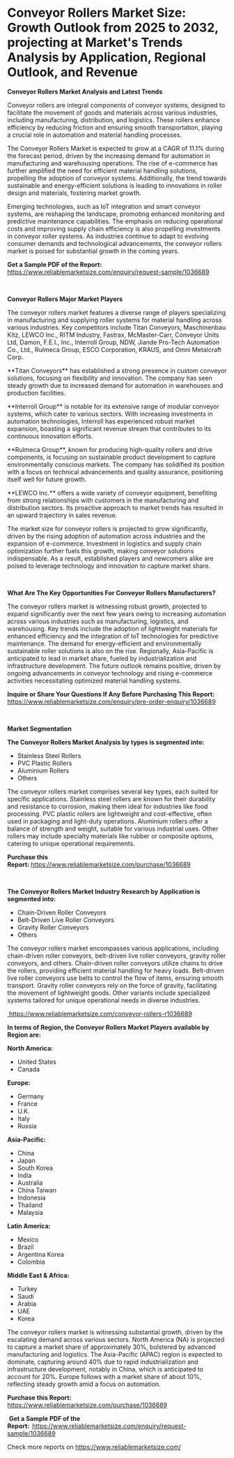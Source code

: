 <p><h1>Conveyor Rollers Market Size: Growth Outlook from 2025 to 2032, projecting at Market's Trends Analysis by Application, Regional Outlook, and Revenue</h1></p><p><strong>Conveyor Rollers Market Analysis and Latest Trends</strong></p>
<p><p>Conveyor rollers are integral components of conveyor systems, designed to facilitate the movement of goods and materials across various industries, including manufacturing, distribution, and logistics. These rollers enhance efficiency by reducing friction and ensuring smooth transportation, playing a crucial role in automation and material handling processes.</p><p>The Conveyor Rollers Market is expected to grow at a CAGR of 11.1% during the forecast period, driven by the increasing demand for automation in manufacturing and warehousing operations. The rise of e-commerce has further amplified the need for efficient material handling solutions, propelling the adoption of conveyor systems. Additionally, the trend towards sustainable and energy-efficient solutions is leading to innovations in roller design and materials, fostering market growth.</p><p>Emerging technologies, such as IoT integration and smart conveyor systems, are reshaping the landscape, promoting enhanced monitoring and predictive maintenance capabilities. The emphasis on reducing operational costs and improving supply chain efficiency is also propelling investments in conveyor roller systems. As industries continue to adapt to evolving consumer demands and technological advancements, the conveyor rollers market is poised for substantial growth in the coming years.</p></p>
<p><strong>Get a Sample PDF of the Report:&nbsp;</strong> <a href="https://www.reliablemarketsize.com/enquiry/request-sample/1036689?utm_campaign=2747&utm_medium=2&utm_source=Github&utm_content=ia&utm_term=09042025&utm_id=conveyor-rollers">https://www.reliablemarketsize.com/enquiry/request-sample/1036689</a></p>
<p>&nbsp;</p>
<p><strong>Conveyor Rollers Major Market Players</strong></p>
<p><p>The conveyor rollers market features a diverse range of players specializing in manufacturing and supplying roller systems for material handling across various industries. Key competitors include Titan Conveyors, Maschinenbau Kitz, LEWCO Inc., RITM Industry, Fastrax, McMaster-Carr, Conveyor Units Ltd, Damon, F.E.I., Inc., Interroll Group, NDW, Jiande Pro-Tech Automation Co., Ltd., Rulmeca Group, ESCO Corporation, KRAUS, and Omni Metalcraft Corp.</p><p>**Titan Conveyors** has established a strong presence in custom conveyor solutions, focusing on flexibility and innovation. The company has seen steady growth due to increased demand for automation in warehouses and production facilities. </p><p>**Interroll Group** is notable for its extensive range of modular conveyor systems, which cater to various sectors. With increasing investments in automation technologies, Interroll has experienced robust market expansion, boasting a significant revenue stream that contributes to its continuous innovation efforts. </p><p>**Rulmeca Group**, known for producing high-quality rollers and drive components, is focusing on sustainable product development to capture environmentally conscious markets. The company has solidified its position with a focus on technical advancements and quality assurance, positioning itself well for future growth.</p><p>**LEWCO Inc.** offers a wide variety of conveyor equipment, benefiting from strong relationships with customers in the manufacturing and distribution sectors. Its proactive approach to market trends has resulted in an upward trajectory in sales revenue.</p><p>The market size for conveyor rollers is projected to grow significantly, driven by the rising adoption of automation across industries and the expansion of e-commerce. Investment in logistics and supply chain optimization further fuels this growth, making conveyor solutions indispensable. As a result, established players and newcomers alike are poised to leverage technology and innovation to capture market share.</p></p>
<p>&nbsp;</p>
<p><strong>What Are The Key Opportunities For Conveyor Rollers Manufacturers?</strong></p>
<p><p>The conveyor rollers market is witnessing robust growth, projected to expand significantly over the next few years owing to increasing automation across various industries such as manufacturing, logistics, and warehousing. Key trends include the adoption of lightweight materials for enhanced efficiency and the integration of IoT technologies for predictive maintenance. The demand for energy-efficient and environmentally sustainable roller solutions is also on the rise. Regionally, Asia-Pacific is anticipated to lead in market share, fueled by industrialization and infrastructure development. The future outlook remains positive, driven by ongoing advancements in conveyor technology and rising e-commerce activities necessitating optimized material handling systems.</p></p>
<p><strong>Inquire or Share Your Questions If Any Before Purchasing This Report:</strong> <a href="https://www.reliablemarketsize.com/enquiry/pre-order-enquiry/1036689?utm_campaign=2747&utm_medium=2&utm_source=Github&utm_content=ia&utm_term=09042025&utm_id=conveyor-rollers">https://www.reliablemarketsize.com/enquiry/pre-order-enquiry/1036689</a></p>
<p>&nbsp;</p>
<p><strong>Market Segmentation</strong></p>
<p><strong>The Conveyor Rollers Market Analysis by types is segmented into:</strong></p>
<p><ul><li>Stainless Steel Rollers</li><li>PVC Plastic Rollers</li><li>Aluminium Rollers</li><li>Others</li></ul></p>
<p><p>The conveyor rollers market comprises several key types, each suited for specific applications. Stainless steel rollers are known for their durability and resistance to corrosion, making them ideal for industries like food processing. PVC plastic rollers are lightweight and cost-effective, often used in packaging and light-duty operations. Aluminium rollers offer a balance of strength and weight, suitable for various industrial uses. Other rollers may include specialty materials like rubber or composite options, catering to unique operational requirements.</p></p>
<p><strong>Purchase this Report:&nbsp;</strong><a href="https://www.reliablemarketsize.com/purchase/1036689?utm_campaign=2747&utm_medium=2&utm_source=Github&utm_content=ia&utm_term=09042025&utm_id=conveyor-rollers">https://www.reliablemarketsize.com/purchase/1036689</a></p>
<p>&nbsp;</p>
<p><strong>The Conveyor Rollers Market Industry Research by Application is segmented into:</strong></p>
<p><ul><li>Chain-Driven Roller Conveyors</li><li>Belt-Driven Live Roller Conveyors</li><li>Gravity Roller Conveyors</li><li>Others</li></ul></p>
<p><p>The conveyor rollers market encompasses various applications, including chain-driven roller conveyors, belt-driven live roller conveyors, gravity roller conveyors, and others. Chain-driven roller conveyors utilize chains to drive the rollers, providing efficient material handling for heavy loads. Belt-driven live roller conveyors use belts to control the flow of items, ensuring smooth transport. Gravity roller conveyors rely on the force of gravity, facilitating the movement of lightweight goods. Other variants include specialized systems tailored for unique operational needs in diverse industries.</p></p>
<p><a href="https://www.reliablemarketsize.com/conveyor-rollers-r1036689?utm_campaign=2747&utm_medium=2&utm_source=Github&utm_content=ia&utm_term=09042025&utm_id=conveyor-rollers">&nbsp;https://www.reliablemarketsize.com/conveyor-rollers-r1036689</a></p>
<p><strong>In terms of Region, the Conveyor Rollers Market Players available by Region are:</strong></p>
<p>
    <p> <strong> North America: </strong>
        <ul>
            <li>United States</li>
            <li>Canada</li>
        </ul>
        </p> 
    <p> <strong> Europe: </strong>
        <ul>
            <li>Germany</li>
            <li>France</li>
            <li>U.K.</li>
            <li>Italy</li>
            <li>Russia</li>
        </ul>
        </p> 
    <p> <strong> Asia-Pacific: </strong>
        <ul>
            <li>China</li>
            <li>Japan</li>
            <li>South Korea</li>
            <li>India</li>
            <li>Australia</li>
            <li>China Taiwan</li>
            <li>Indonesia</li>
            <li>Thailand</li>
            <li>Malaysia</li>
        </ul>
        </p> 
    <p> <strong> Latin America: </strong>
        <ul>
            <li>Mexico</li>
            <li>Brazil</li>
            <li>Argentina Korea</li>
            <li>Colombia</li>
        </ul>
        </p> 
    <p> <strong> Middle East & Africa: </strong>
        <ul>
            <li>Turkey</li>
            <li>Saudi</li>
            <li>Arabia</li>
            <li>UAE</li>
            <li>Korea</li>
        </ul>
    </p>
    </p>
<p><p>The conveyor rollers market is witnessing substantial growth, driven by the escalating demand across various sectors. North America (NA) is projected to capture a market share of approximately 30%, bolstered by advanced manufacturing and logistics. The Asia-Pacific (APAC) region is expected to dominate, capturing around 40% due to rapid industrialization and infrastructure development, notably in China, which is anticipated to account for 20%. Europe follows with a market share of about 10%, reflecting steady growth amid a focus on automation.</p></p>
<p><strong>Purchase this Report: </strong><a href="https://www.reliablemarketsize.com/purchase/1036689?utm_campaign=2747&utm_medium=2&utm_source=Github&utm_content=ia&utm_term=09042025&utm_id=conveyor-rollers">https://www.reliablemarketsize.com/purchase/1036689</a></p>
<p>&nbsp;<strong>Get a Sample PDF of the Report:&nbsp;&nbsp;</strong><a href="https://www.reliablemarketsize.com/enquiry/request-sample/1036689?utm_campaign=2747&utm_medium=2&utm_source=Github&utm_content=ia&utm_term=09042025&utm_id=conveyor-rollers">https://www.reliablemarketsize.com/enquiry/request-sample/1036689</a></p>
<p><strong></strong></p>
<p>Check more reports on <a href="https://www.reliablemarketsize.com/?utm_campaign=2747&utm_medium=2&utm_source=Github&utm_content=ia&utm_term=09042025&utm_id=conveyor-rollers">https://www.reliablemarketsize.com/</a></p>